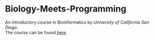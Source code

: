 # Biology-Meets-Programming
An introductory course in Bioinformatics by *University of California San Diego*.  
The course can be found [here](https://www.coursera.org/learn/bioinformatics).
